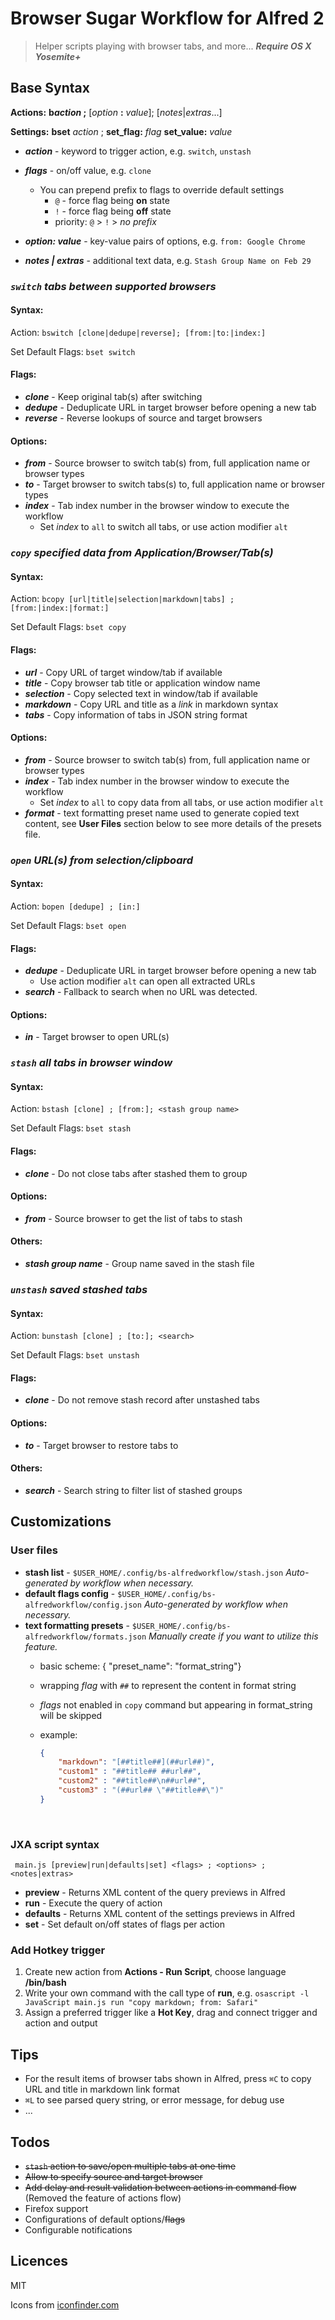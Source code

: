 # Browser Sugar Workflow for Alfred 2

> Helper scripts playing with browser tabs, and more...
> ***Require OS X Yosemite+***



## Base Syntax

**Actions:** **b*action* ;** [*option* **:** *value*]; [*notes*|*extras*...]

**Settings:** **bset** *action* ; **set_flag:** *flag* **set_value:** *value*

- ***action*** - keyword to trigger action, e.g. `switch`, `unstash`


- ***flags*** - on/off value, e.g. `clone`
  - You can prepend prefix to flags to override default settings
    - `@` - force flag being **on** state
    - `!` - force flag being **off** state
    - priority: `@` > `!` > *no prefix*

- ***option: value*** - key-value pairs of options, e.g. `from: Google Chrome`
- ***notes | extras*** - additional text data, e.g. `Stash Group Name on Feb 29`





### *`switch` tabs between supported browsers*

#### Syntax: 

Action: `bswitch [clone|dedupe|reverse]; [from:|to:|index:]`

Set Default Flags: `bset switch`

#### Flags:

- ***clone*** - Keep original tab(s) after switching
- ***dedupe*** - Deduplicate URL in target browser before opening a new tab
- ***reverse*** - Reverse lookups of source and target browsers

#### Options:

- ***from*** - Source browser to switch tab(s) from, full application name or browser types
- ***to*** - Target browser to switch tabs(s) to, full application name or browser types
- ***index*** - Tab index number in the browser window to execute the workflow
  - Set *index* to `all` to switch all tabs, or use action modifier `alt`





### *`copy` specified data from Application/Browser/Tab(s)*

#### Syntax: 

Action: `bcopy [url|title|selection|markdown|tabs] ; [from:|index:|format:]`

Set Default Flags: `bset copy`

#### Flags:

- ***url*** - Copy URL of target window/tab if available
- ***title*** - Copy browser tab title or application window name
- ***selection*** - Copy selected text in window/tab if available
- ***markdown*** - Copy URL and title as a *link* in markdown syntax
- ***tabs*** - Copy information of tabs in JSON string format

#### Options:

- ***from*** - Source browser to switch tab(s) from, full application name or browser types
- ***index*** - Tab index number in the browser window to execute the workflow
  - Set *index* to `all` to copy data from all tabs, or use action modifier `alt`
- ***format*** - text formatting preset name used to generate copied text content, see **User Files** section below to see more details of the presets file.





### *`open` URL(s) from selection/clipboard*

#### Syntax:

Action: `bopen [dedupe] ; [in:]`

Set Default Flags: `bset open`

#### Flags:

- ***dedupe*** - Deduplicate URL in target browser before opening a new tab
  - Use action modifier `alt` can open all extracted URLs
- ***search*** - Fallback to search when no URL was detected.

#### Options:

- ***in*** - Target browser to open URL(s)





### *`stash` all tabs in browser window*

#### Syntax:

Action: `bstash [clone] ; [from:]; <stash group name>`

Set Default Flags: `bset stash`

#### Flags:

- ***clone*** - Do not close tabs after stashed them to group

#### Options:

- ***from*** - Source browser to get the list of tabs to stash

#### Others:

- ***stash group name*** - Group name saved in the stash file





### *`unstash` saved stashed tabs*

#### Syntax:

Action: `bunstash [clone] ; [to:]; <search>`

Set Default Flags: `bset unstash`

#### Flags:

- ***clone*** - Do not remove stash record after unstashed tabs

#### Options:

- ***to*** - Target browser to restore tabs to

#### Others:

- ***search*** - Search string to filter list of stashed groups




## Customizations


### User files

- **stash list** -  `$USER_HOME/.config/bs-alfredworkflow/stash.json`
  *Auto-generated by workflow when necessary.*
- **default flags config** - `$USER_HOME/.config/bs-alfredworkflow/config.json`
  *Auto-generated by workflow when necessary.*
- **text formatting presets** - `$USER_HOME/.config/bs-alfredworkflow/formats.json`
  *Manually create if you want to utilize this feature.*
  - basic scheme: { "preset_name": "format_string"}
  - wrapping *flag* with `##` to represent the content in format string
  - *flags* not enabled in `copy` command but appearing in format_string will be skipped
  - example:

    ```json
    {
        "markdown": "[##title##](##url##)",
        "custom1" : "##title## ##url##",
        "custom2" : "##title##\n##url##",
        "custom3" : "(##url## \"##title##\")"
    }
    ```

    ​




### JXA script syntax

` main.js [preview|run|defaults|set] <flags> ; <options> ; <notes|extras>`

- **preview** - Returns XML content of the query previews in Alfred
- **run** - Execute the query of action
- **defaults** - Returns XML content of the settings previews in Alfred
- **set** - Set default on/off states of flags per action





### Add Hotkey trigger

1. Create new action from **Actions - Run Script**, choose language **/bin/bash**
2. Write your own command with the call type of **run**, e.g.
   `osascript -l JavaScript main.js run "copy markdown; from: Safari"`
3. Assign a preferred trigger like a **Hot Key**, drag and connect trigger and action and output




## Tips

- For the result items of browser tabs shown in Alfred, press `⌘C`  to copy URL and title in markdown link format
- `⌘L` to see parsed query string, or error message, for debug use
- ...



## Todos

- ~~`stash` action to save/open multiple tabs at one time~~
- ~~Allow to specify source and target browser~~
- ~~Add delay and result validation between actions in command flow~~ (Removed the feature of actions flow)
- Firefox support
- Configurations of default options/~~flags~~
- Configurable notifications





## Licences

MIT

Icons from [iconfinder.com](https://www.iconfinder.com)